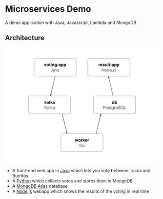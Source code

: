# Microservices Demo

A demo application with Java, Javascript, Lambda and MongoDB.

## Architecture

![Architecture diagram](architecture.png)

* A front-end web app in [Java](/vote) which lets you vote between Tacos and Burritos
* A [Python](https://bitnami.com/stack/kafka/helm) which collects votes and stores them in MongoDB
* A [MongoDB Atlas](https://www.mongodb.com/atlas) database
* A [Node.js](/result) webapp which shows the results of the voting in real time
